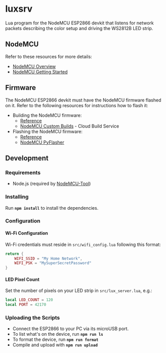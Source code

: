 # luxsrv

Lua program for the NodeMCU ESP2866 devkit that listens for 
network packets describing the color setup and driving the WS2812B LED strip.

## NodeMCU
Refer to these resources for more details:
* [NodeMCU Overview](https://nodemcu.readthedocs.io/en/master/)
* [NodeMCU Getting Started](https://nodemcu.readthedocs.io/en/master/getting-started/)

## Firmware
The NodeMCU ESP2866 devkit must have the NodeMCU firmware flashed on it. 
Refer to the following resources for instructions how to flash it:

* Building the NodeMCU firmware:
  - [Reference](https://nodemcu.readthedocs.io/en/master/build/)
  - [NodeMCU Custom Builds](https://nodemcu-build.com/) - Cloud Build Service
* Flashing the NodeMCU firmware:
  - [Reference](https://nodemcu.readthedocs.io/en/master/flash/)
  - [NodeMCU PyFlasher](https://github.com/marcelstoer/nodemcu-pyflasher)

## Development

### Requirements
* Node.js (required by [NodeMCU-Tool](https://github.com/andidittrich/NodeMCU-Tool))

### Installing
Run **`npm install`** to install the dependencies.

### Configuration
#### Wi-Fi Configuration
Wi-Fi credentials must reside in `src/wifi_config.lua` following this format:
```lua
return {
    WIFI_SSID = "My Home Network",
    WIFI_PSK = "MySuperSecretPassword"
}
```

#### LED Pixel Count
Set the number of pixels on your LED strip in `src/lux_server.lua`, e.g.:
```lua
local LED_COUNT = 120
local PORT = 42170
```

### Uploading the Scripts
- Connect the ESP2866 to your PC via its microUSB port.
- To list what's on the device, run **`npm run ls`**
- To format the device, run **`npm run format`**
- Compile and upload with **`npm run upload`**